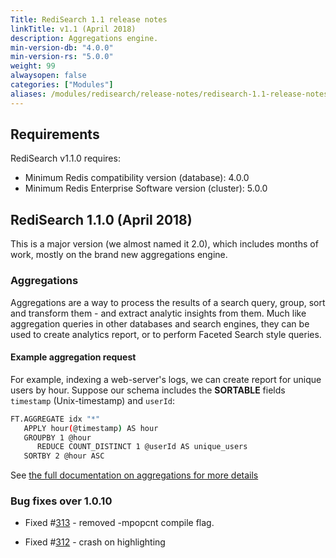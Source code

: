 ```yaml
---
Title: RediSearch 1.1 release notes
linkTitle: v1.1 (April 2018)
description: Aggregations engine.
min-version-db: "4.0.0"
min-version-rs: "5.0.0"
weight: 99
alwaysopen: false
categories: ["Modules"]
aliases: /modules/redisearch/release-notes/redisearch-1.1-release-notes/
---
```

## Requirements

RediSearch v1.1.0 requires:

- Minimum Redis compatibility version (database): 4.0.0
- Minimum Redis Enterprise Software version (cluster): 5.0.0

## RediSearch 1.1.0 (April 2018)

This is a major version (we almost named it 2.0), which includes months of work, mostly on the brand new aggregations engine.

### Aggregations

Aggregations are a way to process the results of a search query, group, sort and transform them - and extract analytic insights from them. Much like aggregation queries in other databases and search engines, they can be used to create analytics report, or to perform Faceted Search style queries.

#### Example aggregation request

For example, indexing a web-server's logs, we can create report for unique users by hour. Suppose our schema includes the **SORTABLE** fields `timestamp` (Unix-timestamp) and `userId`:

```sh
FT.AGGREGATE idx "*"
   APPLY hour(@timestamp) AS hour
   GROUPBY 1 @hour
      REDUCE COUNT_DISTINCT 1 @userId AS unique_users
   SORTBY 2 @hour ASC
```

See [the full documentation on aggregations for more details](http://redisearch.io/Aggregations/)

### Bug fixes over 1.0.10

- Fixed #[313](https://github.com/RediSearch/RediSearch/issues/313) - removed -mpopcnt compile flag.

- Fixed #[312](https://github.com/RediSearch/RediSearch/issues/312) - crash on highlighting
